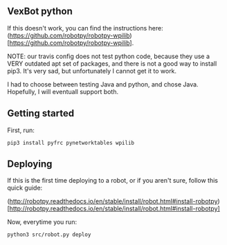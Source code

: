 ## VexBot python

If this doesn't work, you can find the instructions here: (https://github.com/robotpy/robotpy-wpilib)[https://github.com/robotpy/robotpy-wpilib].

NOTE: our travis config does not test python code, because they use a VERY outdated apt set of packages, and there is not a good way to install pip3. It's very sad, but unfortunately I cannot get it to work.

I had to choose between testing Java and python, and chose Java. Hopefully, I will eventuall support both.

## Getting started

First, run:

`pip3 install pyfrc pynetworktables wpilib`

## Deploying

If this is the first time deploying to a robot, or if you aren't sure, follow this quick guide:

(http://robotpy.readthedocs.io/en/stable/install/robot.html#install-robotpy)[http://robotpy.readthedocs.io/en/stable/install/robot.html#install-robotpy]

Now, everytime you run:

`python3 src/robot.py deploy`


